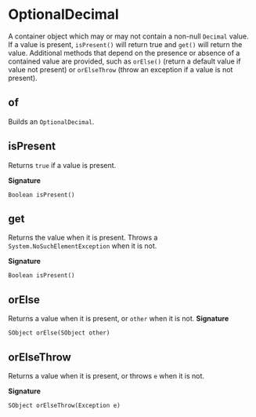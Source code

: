 # OptionalDecimal

A container object which may or may not contain a non-null `Decimal` value. If a value is present, `isPresent()` will return true and `get()` will return the value. Additional methods that depend on the presence or absence of a contained value are provided, such as `orElse()` (return a default value if value not present) or `orElseThrow` (throw an exception if a value is not present).

## of

Builds an `OptionalDecimal`.

## isPresent

Returns `true` if a value is present.

**Signature**

```
Boolean isPresent()
```

## get

Returns the value when it is present. Throws a `System.NoSuchElementException` when it is not.

**Signature**

```
Boolean isPresent()
```

## orElse

Returns a value when it is present, or `other` when it is not.
**Signature**

```
SObject orElse(SObject other)
```

## orElseThrow

Returns a value when it is present, or throws `e` when it is not.

**Signature**

```
SObject orElseThrow(Exception e)
```

